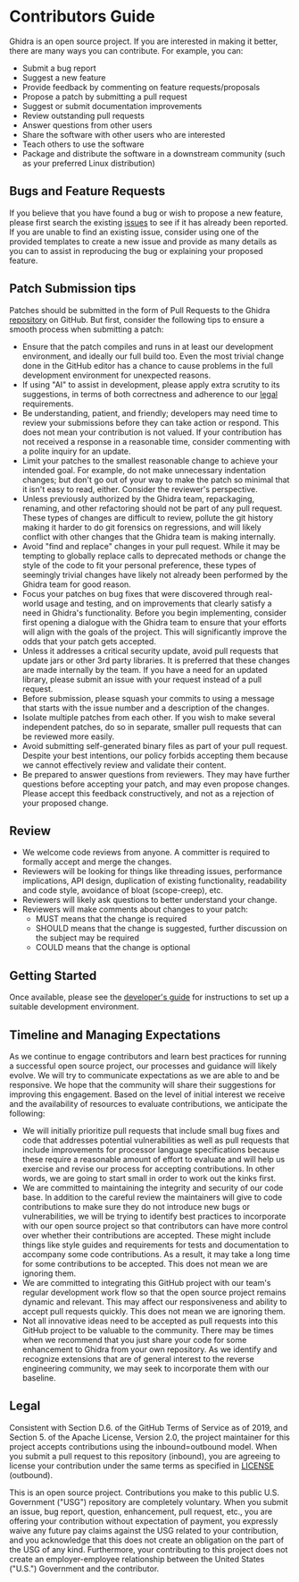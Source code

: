 # Contributors Guide

Ghidra is an open source project. If you are interested in making it better,
there are many ways you can contribute. For example, you can:

- Submit a bug report
- Suggest a new feature
- Provide feedback by commenting on feature requests/proposals
- Propose a patch by submitting a pull request
- Suggest or submit documentation improvements
- Review outstanding pull requests
- Answer questions from other users
- Share the software with other users who are interested
- Teach others to use the software
- Package and distribute the software in a downstream community (such as your
  preferred Linux distribution)

## Bugs and Feature Requests

If you believe that you have found a bug or wish to propose a new feature,
please first search the existing [issues] to see if it has already been
reported. If you are unable to find an existing issue, consider using one of
the provided templates to create a new issue and provide as many details as you
can to assist in reproducing the bug or explaining your proposed feature.

## Patch Submission tips

Patches should be submitted in the form of Pull Requests to the Ghidra
[repository] on GitHub. But first, consider the following tips to ensure a
smooth process when submitting a patch:

- Ensure that the patch compiles and runs in at least our development environment, and ideally our
  full build too. Even the most trivial change done in the GitHub editor has a chance to cause
  problems in the full development environment for unexpected reasons.
- If using "AI" to assist in development, please apply extra scrutity to its suggestions, in terms
  of both correctness and adherence to our [legal](#legal) requirements.
- Be understanding, patient, and friendly; developers may need time to review your submissions 
  before they can take action or respond. This does not mean your contribution is not valued. If 
  your contribution has not received a response in a reasonable time, consider commenting with a 
  polite inquiry for an update.
- Limit your patches to the smallest reasonable change to achieve your intended goal. For example, 
  do not make unnecessary indentation changes; but don't go out of your way to make the patch so 
  minimal that it isn't easy to read, either. Consider the reviewer's perspective.
- Unless previously authorized by the Ghidra team, repackaging, renaming, and other refactoring 
  should not be part of any pull request. These types of changes are difficult to review, pollute 
  the git history making it harder to do git forensics on regressions, and will likely conflict with
  other changes that the Ghidra team is making internally.
- Avoid "find and replace" changes in your pull request. While it may be  tempting to globally 
  replace calls to deprecated methods or change the style of the code to fit your personal 
  preference, these types of seemingly trivial changes have likely not already been performed by the
  Ghidra team for good reason.
- Focus your patches on bug fixes that were discovered through real-world usage and testing, and on
  improvements that clearly satisfy a need in Ghidra's functionality. Before you begin 
  implementing, consider first opening a dialogue with the Ghidra team to ensure that your efforts
  will align with the goals of the project. This will significantly improve the odds that your 
  patch gets accepted.
- Unless it addresses a critical security update, avoid pull requests that update jars or other 3rd
  party libraries. It is preferred that these changes are made internally by the team. If you have
  a need for an updated library, please submit an issue with your request instead of a pull request.
- Before submission, please squash your commits to using a message that starts with the issue number
  and a description of the changes.
- Isolate multiple patches from each other. If you wish to make several independent patches, do so 
  in separate, smaller pull requests that can be reviewed more easily.
- Avoid submitting self-generated binary files as part of your pull request. Despite your best 
  intentions, our policy forbids accepting them because we cannot effectively review and validate 
  their content.
- Be prepared to answer questions from reviewers. They may have further questions before accepting
  your patch, and may even propose changes. Please accept this feedback constructively, and not as a
  rejection of your proposed change.

## Review

- We welcome code reviews from anyone. A committer is required to formally accept and merge the 
  changes.
- Reviewers will be looking for things like threading issues, performance implications, API design,
  duplication of existing functionality, readability and code style, avoidance of bloat 
  (scope-creep), etc.
- Reviewers will likely ask questions to better understand your change.
- Reviewers will make comments about changes to your patch:
    - MUST means that the change is required
    - SHOULD means that the change is suggested, further discussion on the subject may be required
    - COULD means that the change is optional

## Getting Started

Once available, please see the [developer's guide][devguide] for instructions to set up a suitable 
development environment.

## Timeline and Managing Expectations

As we continue to engage contributors and learn best practices for running a successful open source 
project, our processes and guidance will likely evolve. We will try to communicate expectations as 
we are able to and be responsive. We hope that the community will share their suggestions for
improving this engagement. Based on the level of initial interest we receive and the availability 
of resources to evaluate contributions, we anticipate the following:

- We will initially prioritize pull requests that include small bug fixes and code that addresses 
  potential vulnerabilities as well as pull requests that include improvements for processor 
  language specifications because these require a reasonable amount of effort to evaluate and will
  help us exercise and revise our process for accepting contributions. In other words, we are going
  to start small in order to work out the kinks first.
- We are committed to maintaining the integrity and security of our code base. In addition to the
  careful review the maintainers will give to code contributions to make sure they do not introduce
  new bugs or vulnerabilities, we will be trying to identify best practices to incorporate with our
  open source project so that contributors can have more control over whether their contributions 
  are accepted. These might include things like style guides and requirements for tests and 
  documentation to accompany some code contributions. As a result, it may take a long time for some
  contributions to be accepted. This does not mean we are ignoring them.
- We are committed to integrating this GitHub project with our team's regular development work flow
  so that the open source project remains dynamic and relevant. This may  affect our responsiveness
  and ability to accept pull requests quickly. This does not mean we are ignoring them.
- Not all innovative ideas need to be accepted as pull requests into this GitHub project to be 
  valuable to the community. There may be times when we recommend that you just share your code for
  some enhancement to Ghidra from your own repository. As we identify and recognize extensions that
  are of general interest to the reverse engineering community, we may seek to incorporate them with
  our baseline.

## Legal

Consistent with Section D.6. of the GitHub Terms of Service as of 2019, and Section 5. of the Apache
License, Version 2.0, the project maintainer for this project accepts contributions using the 
inbound=outbound model. When you submit a pull request to this repository (inbound), you are 
agreeing to license your contribution under the same terms as specified in [LICENSE] (outbound).

This is an open source project. Contributions you make to this public U.S. Government ("USG") 
repository are completely voluntary. When you submit an issue, bug report, question, enhancement, 
pull request, etc., you are offering your contribution without expectation of payment, you expressly
waive any future pay claims against the USG related to your contribution, and you acknowledge that
this does not create an obligation on the part of the USG of any kind. Furthermore, your 
contributing to this project does not create an employer-employee relationship between the United 
States ("U.S.") Government and the contributor.

[issues]: https://github.com/NationalSecurityAgency/ghidra/issues
[repository]: https://github.com/NationalSecurityAgency/ghidra/
[devguide]: DevGuide.md
[LICENSE]: LICENSE

